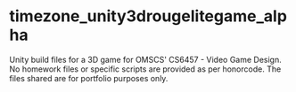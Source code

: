 # timezone_unity3drougelitegame_alpha

Unity build files for a 3D game for OMSCS' CS6457 - Video Game Design. No homework files or specific scripts are provided as per honorcode. The files shared are for portfolio purposes only.
